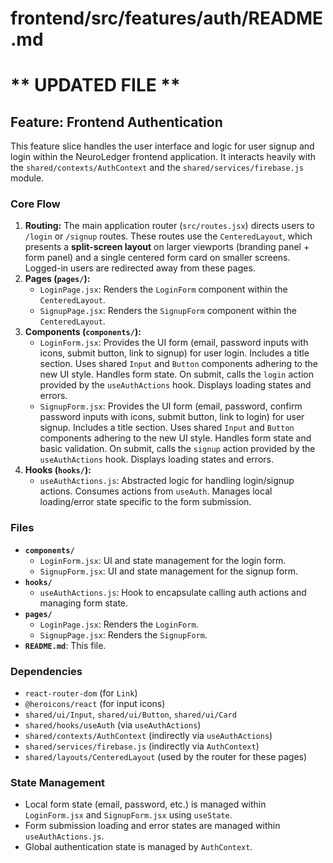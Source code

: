 
# frontend/src/features/auth/README.md
# ** UPDATED FILE **

## Feature: Frontend Authentication

This feature slice handles the user interface and logic for user signup and login within the NeuroLedger frontend application. It interacts heavily with the `shared/contexts/AuthContext` and the `shared/services/firebase.js` module.

### Core Flow

1.  **Routing:** The main application router (`src/routes.jsx`) directs users to `/login` or `/signup` routes. These routes use the `CenteredLayout`, which presents a **split-screen layout** on larger viewports (branding panel + form panel) and a single centered form card on smaller screens. Logged-in users are redirected away from these pages.
2.  **Pages (`pages/`):**
    *   `LoginPage.jsx`: Renders the `LoginForm` component within the `CenteredLayout`.
    *   `SignupPage.jsx`: Renders the `SignupForm` component within the `CenteredLayout`.
3.  **Components (`components/`):**
    *   `LoginForm.jsx`: Provides the UI form (email, password inputs with icons, submit button, link to signup) for user login. Includes a title section. Uses shared `Input` and `Button` components adhering to the new UI style. Handles form state. On submit, calls the `login` action provided by the `useAuthActions` hook. Displays loading states and errors.
    *   `SignupForm.jsx`: Provides the UI form (email, password, confirm password inputs with icons, submit button, link to login) for user signup. Includes a title section. Uses shared `Input` and `Button` components adhering to the new UI style. Handles form state and basic validation. On submit, calls the `signup` action provided by the `useAuthActions` hook. Displays loading states and errors.
4.  **Hooks (`hooks/`):**
    *   `useAuthActions.js`: Abstracted logic for handling login/signup actions. Consumes actions from `useAuth`. Manages local loading/error state specific to the form submission.

### Files

*   **`components/`**
    *   `LoginForm.jsx`: UI and state management for the login form.
    *   `SignupForm.jsx`: UI and state management for the signup form.
*   **`hooks/`**
    *   `useAuthActions.js`: Hook to encapsulate calling auth actions and managing form state.
*   **`pages/`**
    *   `LoginPage.jsx`: Renders the `LoginForm`.
    *   `SignupPage.jsx`: Renders the `SignupForm`.
*   **`README.md`**: This file.

### Dependencies

*   `react-router-dom` (for `Link`)
*   `@heroicons/react` (for input icons)
*   `shared/ui/Input`, `shared/ui/Button`, `shared/ui/Card`
*   `shared/hooks/useAuth` (via `useAuthActions`)
*   `shared/contexts/AuthContext` (indirectly via `useAuthActions`)
*   `shared/services/firebase.js` (indirectly via `AuthContext`)
*   `shared/layouts/CenteredLayout` (used by the router for these pages)

### State Management

*   Local form state (email, password, etc.) is managed within `LoginForm.jsx` and `SignupForm.jsx` using `useState`.
*   Form submission loading and error states are managed within `useAuthActions.js`.
*   Global authentication state is managed by `AuthContext`.